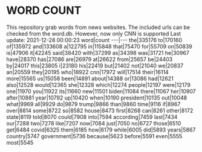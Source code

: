 # WORD COUNT
This repository grab words from news websites. The included urls can be checked from the word.db.
However, now only CNN is supported
Last update: 2021-12-28 00:00:23
word|count
---|---
the|335176
to|170160
of|135972
and|133608
a|122795
in|115848
that|75470
for|55709
on|50839
is|47906
it|42245
said|38420
with|37299
as|34398
was|31721
he|30967
have|28370
has|27086
are|26979
at|26622
from|25657
be|24403
by|24017
this|23805
i|23180
his|22419
but|21402
not|21040
we|20837
an|20559
they|20195
who|18922
cnn|17972
will|17514
their|16114
more|15565
us|15058
been|14891
about|14388
or|13086
had|12621
also|12528
would|12365
she|12328
which|12274
people|12197
were|12179
one|11970
you|11922
its|11660
new|11501
biden|11084
there|11067
her|10907
after|10881
year|10792
up|10420
when|10190
president|10135
out|10048
what|9969
all|9929
do|9879
trump|9866
than|9860
time|9116
if|8967
over|8814
some|8722
so|8582
house|8473
first|8268
can|8261
other|8172
state|8119
told|8070
could|7908
into|7594
according|7459
last|7434
our|7288
two|7278
like|7207
now|7084
just|7050
no|6727
those|6510
get|6484
covid|6325
them|6185
how|6179
while|6005
did|5893
years|5867
country|5747
government|5736
because|5623
before|5591
even|5555
most|5545

